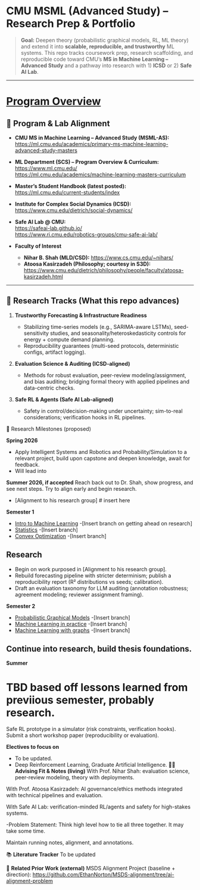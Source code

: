# CMU MSML (Advanced Study) – Research Prep & Portfolio

> **Goal:** Deepen theory (probabilistic graphical models, RL, ML theory) and extend it into **scalable, reproducible, and trustworthy** ML systems. This repo tracks coursework prep, research scaffolding, and reproducible code toward CMU’s **MS in Machine Learning – Advanced Study** and a pathway into research with 1) **ICSD** or 2) **Safe AI Lab**.

---

# [Program Overview](https://ml.cmu.edu/academics/primary-ms-machine-learning-advanced-study-masters)

## 🔗 Program & Lab Alignment

- **CMU MS in Machine Learning – Advanced Study (MSML-AS):**  
  https://ml.cmu.edu/academics/primary-ms-machine-learning-advanced-study-masters

- **ML Department (SCS) – Program Overview & Curriculum:**  
  https://www.ml.cmu.edu/  
  https://ml.cmu.edu/academics/machine-learning-masters-curriculum

- **Master’s Student Handbook (latest posted):**  
  https://ml.cmu.edu/current-students/index

- **Institute for Complex Social Dynamics (ICSD):**  
  https://www.cmu.edu/dietrich/social-dynamics/

- **Safe AI Lab @ CMU:**  
  https://safeai-lab.github.io/  
  https://www.ri.cmu.edu/robotics-groups/cmu-safe-ai-lab/

- **Faculty of Interest**  
  - **Nihar B. Shah (MLD/CSD):** https://www.cs.cmu.edu/~nihars/  
  - **Atoosa Kasirzadeh (Philosophy; courtesy in S3D):** https://www.cmu.edu/dietrich/philosophy/people/faculty/atoosa-kasirzadeh.html

---

## 🧭 Research Tracks (What this repo advances)

1. **Trustworthy Forecasting & Infrastructure Readiness**  
   - Stabilizing time-series models (e.g., SARIMA-aware LSTMs), seed-sensitivity studies, and seasonality/heteroskedasticity controls for energy + compute demand planning.  
   - Reproducibility guarantees (multi-seed protocols, deterministic configs, artifact logging).

2. **Evaluation Science & Auditing (ICSD-aligned)**  
   - Methods for robust evaluation, peer-review modeling/assignment, and bias auditing; bridging formal theory with applied pipelines and data-centric checks.

3. **Safe RL & Agents (Safe AI Lab-aligned)**  
   - Safety in control/decision-making under uncertainty; sim-to-real considerations; verification hooks in RL pipelines.

🔬 Research Milestones (proposed)

**Spring 2026**
- Apply Intelligent Systems and Robotics and Probability/Simulation to a relevant project, build upon capstone and deepen knowledge, await for feedback. 
- Will lead into 

**Summer 2026, if accepted**
Reach back out to Dr. Shah, show progress, and see next steps. Try to align early and begin research. 
  - [Alignment to his research group] # insert here

**Semester 1**

- [Intro to Machine Learning](https://www.cs.cmu.edu/~hchai2/courses/10701/)
   -[Insert branch on getting ahead on research]
- [Statistics](https://www.stat.cmu.edu/~siva/teaching/700/)
   -[Insert branch]
- [Convex Optimization](https://www.stat.cmu.edu/~siva/teaching/725/)
   -[Insert branch]

## Research

- Begin on work purposed in [Alignment to his research group].
- Rebuild forecasting pipeline with stricter determinism; publish a reproducibility report (R² distributions vs seeds; calibration).
- Draft an evaluation taxonomy for LLM auditing (annotation robustness; agreement modeling; reviewer assignment framing).


**Semester 2**
 - [Probabilistic Graphical Models](https://andrejristeski.github.io/10708S25/)
   -[Insert branch]
 - [Machine Learning in practice](https://www.cs.cmu.edu/~smithv/10718/)
   -[Insert branch]
 - [Machine Learning with graphs](https://www.cs.cmu.edu/~yiming/Syllabus.pdf)
   -[Insert branch]

## Continue into research, build thesis foundations. 

**Summer**
# TBD based off lessons learned from previious semester, probably research. 
Safe RL prototype in a simulator (risk constraints, verification hooks).
Submit a short workshop paper (reproducibility or evaluation).


**Electives to focus on**
- To be updated.
- Deep Reinforcement Learning, Graduate Artificial Intelligence. 
🧑‍🏫 **Advising Fit & Notes (living)**
With Prof. Nihar Shah: evaluation science, peer-review modeling, theory with deployments.

With Prof. Atoosa Kasirzadeh: AI governance/ethics methods integrated with technical pipelines and evaluation.

With Safe AI Lab: verification-minded RL/agents and safety for high-stakes systems.

-Problem Statement: Think high level how to tie all three together. It may take some time. 

Maintain running notes, alignment, and annotations.

📚 **Literature Tracker**
To be updated

🔁 **Related Prior Work (external)**
MSDS Alignment Project (baseline + direction):
https://github.com/EthanNorton/MSDS-alignment/tree/ai-alignment-problem
